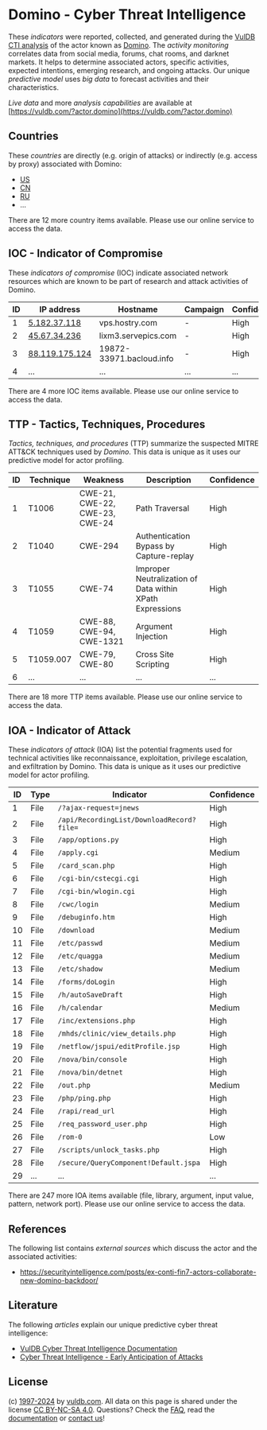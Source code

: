 # Domino - Cyber Threat Intelligence

These _indicators_ were reported, collected, and generated during the [VulDB CTI analysis](https://vuldb.com/?kb.cti) of the actor known as [Domino](https://vuldb.com/?actor.domino). The _activity monitoring_ correlates data from social media, forums, chat rooms, and darknet markets. It helps to determine associated actors, specific activities, expected intentions, emerging research, and ongoing attacks. Our unique _predictive model_ uses _big data_ to forecast activities and their characteristics.

_Live data_ and more _analysis capabilities_ are available at [https://vuldb.com/?actor.domino](https://vuldb.com/?actor.domino)

## Countries

These _countries_ are directly (e.g. origin of attacks) or indirectly (e.g. access by proxy) associated with Domino:

* [US](https://vuldb.com/?country.us)
* [CN](https://vuldb.com/?country.cn)
* [RU](https://vuldb.com/?country.ru)
* ...

There are 12 more country items available. Please use our online service to access the data.

## IOC - Indicator of Compromise

These _indicators of compromise_ (IOC) indicate associated network resources which are known to be part of research and attack activities of Domino.

ID | IP address | Hostname | Campaign | Confidence
-- | ---------- | -------- | -------- | ----------
1 | [5.182.37.118](https://vuldb.com/?ip.5.182.37.118) | vps.hostry.com | - | High
2 | [45.67.34.236](https://vuldb.com/?ip.45.67.34.236) | lixm3.servepics.com | - | High
3 | [88.119.175.124](https://vuldb.com/?ip.88.119.175.124) | 19872-33971.bacloud.info | - | High
4 | ... | ... | ... | ...

There are 4 more IOC items available. Please use our online service to access the data.

## TTP - Tactics, Techniques, Procedures

_Tactics, techniques, and procedures_ (TTP) summarize the suspected MITRE ATT&CK techniques used by _Domino_. This data is unique as it uses our predictive model for actor profiling.

ID | Technique | Weakness | Description | Confidence
-- | --------- | -------- | ----------- | ----------
1 | T1006 | CWE-21, CWE-22, CWE-23, CWE-24 | Path Traversal | High
2 | T1040 | CWE-294 | Authentication Bypass by Capture-replay | High
3 | T1055 | CWE-74 | Improper Neutralization of Data within XPath Expressions | High
4 | T1059 | CWE-88, CWE-94, CWE-1321 | Argument Injection | High
5 | T1059.007 | CWE-79, CWE-80 | Cross Site Scripting | High
6 | ... | ... | ... | ...

There are 18 more TTP items available. Please use our online service to access the data.

## IOA - Indicator of Attack

These _indicators of attack_ (IOA) list the potential fragments used for technical activities like reconnaissance, exploitation, privilege escalation, and exfiltration by Domino. This data is unique as it uses our predictive model for actor profiling.

ID | Type | Indicator | Confidence
-- | ---- | --------- | ----------
1 | File | `/?ajax-request=jnews` | High
2 | File | `/api/RecordingList/DownloadRecord?file=` | High
3 | File | `/app/options.py` | High
4 | File | `/apply.cgi` | Medium
5 | File | `/card_scan.php` | High
6 | File | `/cgi-bin/cstecgi.cgi` | High
7 | File | `/cgi-bin/wlogin.cgi` | High
8 | File | `/cwc/login` | Medium
9 | File | `/debuginfo.htm` | High
10 | File | `/download` | Medium
11 | File | `/etc/passwd` | Medium
12 | File | `/etc/quagga` | Medium
13 | File | `/etc/shadow` | Medium
14 | File | `/forms/doLogin` | High
15 | File | `/h/autoSaveDraft` | High
16 | File | `/h/calendar` | Medium
17 | File | `/inc/extensions.php` | High
18 | File | `/mhds/clinic/view_details.php` | High
19 | File | `/netflow/jspui/editProfile.jsp` | High
20 | File | `/nova/bin/console` | High
21 | File | `/nova/bin/detnet` | High
22 | File | `/out.php` | Medium
23 | File | `/php/ping.php` | High
24 | File | `/rapi/read_url` | High
25 | File | `/req_password_user.php` | High
26 | File | `/rom-0` | Low
27 | File | `/scripts/unlock_tasks.php` | High
28 | File | `/secure/QueryComponent!Default.jspa` | High
29 | ... | ... | ...

There are 247 more IOA items available (file, library, argument, input value, pattern, network port). Please use our online service to access the data.

## References

The following list contains _external sources_ which discuss the actor and the associated activities:

* https://securityintelligence.com/posts/ex-conti-fin7-actors-collaborate-new-domino-backdoor/

## Literature

The following _articles_ explain our unique predictive cyber threat intelligence:

* [VulDB Cyber Threat Intelligence Documentation](https://vuldb.com/?kb.cti)
* [Cyber Threat Intelligence - Early Anticipation of Attacks](https://www.scip.ch/en/?labs.20201022)

## License

(c) [1997-2024](https://vuldb.com/?kb.changelog) by [vuldb.com](https://vuldb.com/?kb.about). All data on this page is shared under the license [CC BY-NC-SA 4.0](https://creativecommons.org/licenses/by-nc-sa/4.0/). Questions? Check the [FAQ](https://vuldb.com/?kb.faq), read the [documentation](https://vuldb.com/?kb) or [contact us](https://vuldb.com/?contact)!
